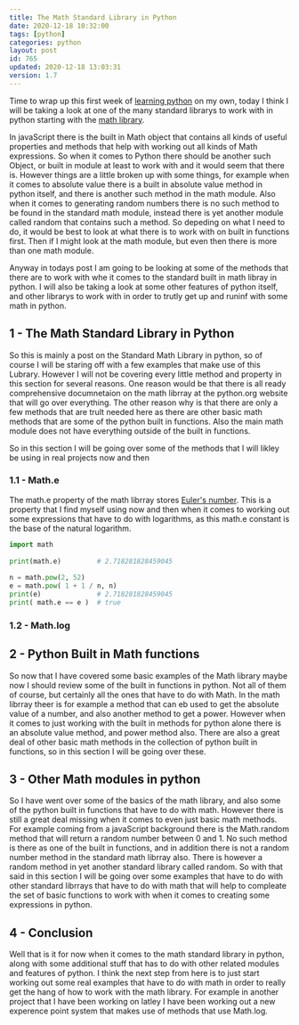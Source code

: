 ```yaml
---
title: The Math Standard Library in Python 
date: 2020-12-18 10:32:00
tags: [python]
categories: python
layout: post
id: 765
updated: 2020-12-18 13:03:31
version: 1.7
---
```


Time to wrap up this first week of [learning python](https://docs.python.org/3/tutorial/) on my own, today I think I will be taking a look at one of the many standard librarys to work with in python starting with the [math library](https://docs.python.org/3.7/library/math.html).

In javaScript there is the built in Math object that contains all kinds of useful properties and methods that help with working out all kinds of Math expressions. So when it comes to Python there should be another such Object, or built in module at least to work with and it would seem that there is. However things are a little broken up with some things, for example when it comes to absolute value there is a built in absolute value method in python itself, and there is another such method in the math module. Also when it comes to generating random numbers there is no such method to be found in the standard math module, instead there is yet another module called random that contains such a method. So depeding on what I need to do, it would be best to look at what there is to work with on built in functions first. Then if I might look at the math module, but even then there is more than one math module.

Anyway in todays post I am going to be looking at some of the methods that there are to work with whe it comes to the standard built in math libray in python. I will also be taking a look at some other features of python itself, and other librarys to work with in order to trutly get up and runinf with some math in python.

<!-- more -->

## 1 - The Math Standard Library in Python

So this is mainly a post on the Standard Math Library in python, so of course I will be staring off with a few examples that make use of this Lubrary. However I will not be covering every little method and property in this section for several reasons. One reason would be that there is all ready comprehensive documnetaion on the math librray at the python.org website that will go over everything. The other reason why is that there are only a few methods that are trult needed here as there are other basic math methods that are some of the python built in functions. Also the main math module does not have everything outside of the built in functions.

So in this section I will be going over some of the methods that I will likley be using in real projects now and then

### 1.1 - Math.e

The math.e property of the math librray stores [Euler's number](https://en.wikipedia.org/wiki/E_%28mathematical_constant%29). This is a property that I find myself using now and then when it comes to working out some expressions that have to do with logarithms, as this math.e constant is the base of the natural logarithm.

```python
import math
 
print(math.e)         # 2.718281828459045
 
n = math.pow(2, 52)
e = math.pow( 1 + 1 / n, n)
print(e)              # 2.718281828459045
print( math.e == e )  # true
```

### 1.2 - Math.log

## 2 - Python Built in Math functions

So now that I have covered some basic examples of the Math library maybe now I should review some of the built in functions in python. Not all of them of course, but certainly all the ones that have to do with Math. In the math librray theer is for example a method that can eb used to get the absolute value of a number, and also another method to get a power. However when it comes to just working with the built in methods for python alone there is an absolute value method, and power method also. There are also a great deal of other basic math methods in the collection of python built in functions, so in this section I will be going over these.

## 3 - Other Math modules in python

So I have went over some of the basics of the math library, and also some of the python built in functions that have to do with math. However there is still a great deal missing when it comes to even just basic math methods. For example coming from a javaScript background there is the Math.random method that will return a random number between 0 and 1. No such method is there as one of the built in functions, and in addition there is not a random number method in the standard math librray also. There is however a random method in yet another standard library called random. So with that said in this section I will be going over some examples that have to do with other standard librrays that have to do with math that will help to compleate the set of basic functions to work with when it comes to creating some expressions in python.


## 4 - Conclusion

Well that is it for now when it comes to the math standard library in python, along with some additional stuff that has to do with other related modules and features of python. I think the next step from here is to just start working out some real examples that have to do with math in order to really get the hang of how to work with the math library. For example in another project that I have been working on latley I have been working out a new experence point system that makes use of methods that use Math.log.
